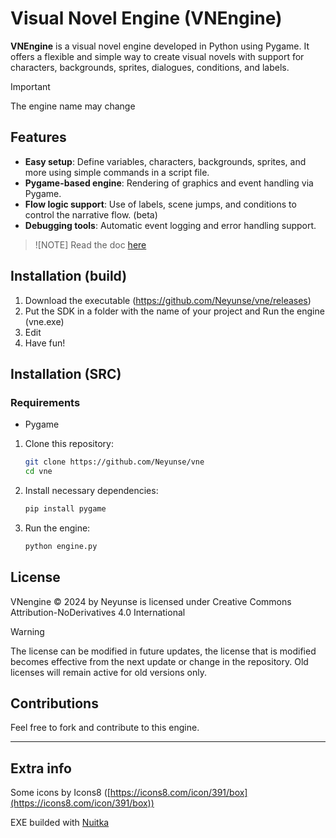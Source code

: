 # Visual Novel Engine (VNEngine)

**VNEngine** is a visual novel engine developed in Python using Pygame. It offers a flexible and simple way to create visual novels with support for characters, backgrounds, sprites, dialogues, conditions, and labels.

> [!IMPORTANT]  
> The engine name may change

## Features

- **Easy setup**: Define variables, characters, backgrounds, sprites, and more using simple commands in a script file.
- **Pygame-based engine**: Rendering of graphics and event handling via Pygame.
- **Flow logic support**: Use of labels, scene jumps, and conditions to control the narrative flow. (beta)
- **Debugging tools**: Automatic event logging and error handling support.

>![NOTE]
>Read the doc [here](https://github.com/Neyunse/vne/wiki)

## Installation (build)

1. Download the executable (https://github.com/Neyunse/vne/releases)
2. Put the SDK in a folder with the name of your project and Run the engine (vne.exe)
3. Edit
4. Have fun!

## Installation (SRC)

### Requirements

* Pygame

1. Clone this repository:
   ```bash
   git clone https://github.com/Neyunse/vne
   cd vne
   ```

2. Install necessary dependencies:
   ```bash
   pip install pygame
   ```

3. Run the engine:
   ```bash
   python engine.py
   ```

## License

VNengine © 2024 by Neyunse is licensed under Creative Commons Attribution-NoDerivatives 4.0 International

> [!WARNING]  
> The license can be modified in future updates, the license that is modified becomes effective from the next update or change in the repository. Old licenses will remain active for old versions only.

## Contributions

Feel free to fork and contribute to this engine.

---

## Extra info

Some icons by Icons8 ([https://icons8.com/icon/391/box](https://icons8.com/icon/391/box))

EXE builded with [Nuitka](https://nuitka.net)
